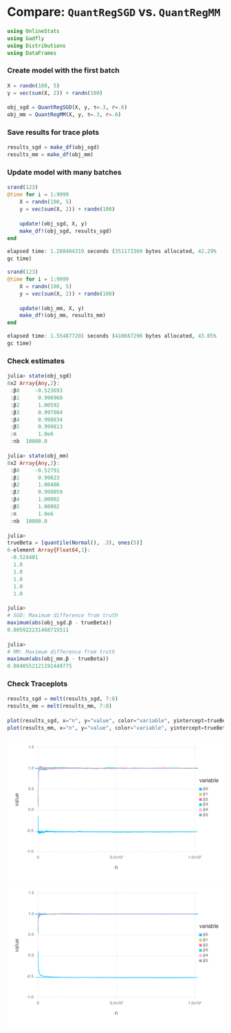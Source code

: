 
# Compare: `QuantRegSGD` vs. `QuantRegMM`


````julia
using OnlineStats
using Gadfly
using Distributions
using DataFrames
````





### Create model with the first batch
````julia
X = randn(100, 5)
y = vec(sum(X, 2)) + randn(100)

obj_sgd = QuantRegSGD(X, y, τ=.3, r=.6)
obj_mm = QuantRegMM(X, y, τ=.3, r=.6)
````





### Save results for trace plots
````julia
results_sgd = make_df(obj_sgd)
results_mm = make_df(obj_mm)
````





### Update model with many batches
````julia
srand(123)
@time for i = 1:9999
	X = randn(100, 5)
    y = vec(sum(X, 2)) + randn(100)
    
    update!(obj_sgd, X, y)
    make_df!(obj_sgd, results_sgd)
end
````


````julia
elapsed time: 1.288404319 seconds (351173360 bytes allocated, 42.29%
gc time)
````




````julia
srand(123)
@time for i = 1:9999
	X = randn(100, 5)
    y = vec(sum(X, 2)) + randn(100)
    
    update!(obj_mm, X, y)
    make_df!(obj_mm, results_mm)
end
````


````julia
elapsed time: 1.554877201 seconds (410687296 bytes allocated, 43.05%
gc time)
````





### Check estimates
````julia
julia> state(obj_sgd)
8x2 Array{Any,2}:
 :β0     -0.523693
 :β1      0.996968
 :β2      1.00592 
 :β3      0.997084
 :β4      0.998834
 :β5      0.999813
 :n       1.0e6   
 :nb  10000.0     

julia> state(obj_mm)
8x2 Array{Any,2}:
 :β0     -0.52791 
 :β1      0.99823 
 :β2      1.00406 
 :β3      0.999059
 :β4      1.00002 
 :β5      1.00002 
 :n       1.0e6   
 :nb  10000.0     

julia> 
trueBeta = [quantile(Normal(), .3), ones(5)]
6-element Array{Float64,1}:
 -0.524401
  1.0     
  1.0     
  1.0     
  1.0     
  1.0     

julia> 
# SGD: Maximum difference from truth
maximum(abs(obj_sgd.β - trueBeta))
0.005922231468715511

julia> 
# MM: Maximum difference from truth
maximum(abs(obj_mm.β - trueBeta))
0.0040552121192449775

````





### Check Traceplots
````julia
results_sgd = melt(results_sgd, 7:8)
results_mm = melt(results_mm, 7:8)

plot(results_sgd, x="n", y="value", color="variable", yintercept=trueBeta, Geom.line, Geom.hline)
plot(results_mm, x="n", y="value", color="variable", yintercept=trueBeta, Geom.line, Geom.hline)
````


![](figures/quantregcompare_7_1.png)
![](figures/quantregcompare_7_2.png)



